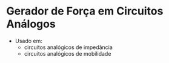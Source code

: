 # Gerador de Força em Circuitos Análogos
- Usado em:
    - circuitos analógicos de impedância
    - circuitos analógicos de mobilidade
